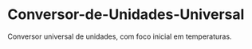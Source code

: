 # Conversor-de-Unidades-Universal
Conversor universal de unidades, com foco inicial em temperaturas. 
